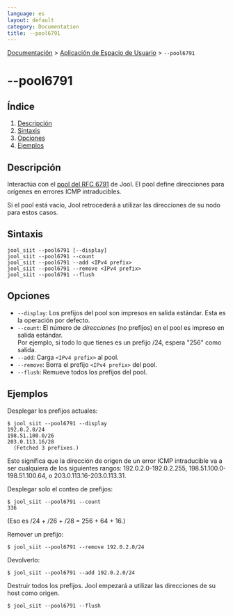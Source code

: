 ```yaml
---
language: es
layout: default
category: Documentation
title: --pool6791
---
```


[Documentación](documentation.html) > [Aplicación de Espacio de Usuario](documentation.html#aplicacin-de-espacio-de-usuario) > `--pool6791`

# \--pool6791

## Índice

1. [Descripción](#descripcin)
2. [Sintaxis](#sintaxis)
3. [Opciones](#opciones)
4. [Ejemplos](#ejemplos)

## Descripción

Interactúa con el [pool del RFC 6791](rfc6791.html) de Jool. El pool define direcciones para orígenes en errores ICMP intraducibles.

Si el pool está vacío, Jool retrocederá a utilizar las direcciones de su nodo para estos casos.


## Sintaxis

	jool_siit --pool6791 [--display]
	jool_siit --pool6791 --count
	jool_siit --pool6791 --add <IPv4 prefix>
	jool_siit --pool6791 --remove <IPv4 prefix>
	jool_siit --pool6791 --flush

## Opciones

- `--display`: Los prefijos del pool son impresos en salida estándar. Esta es la operación por defecto.
- `--count`: El número de _direcciones_ (no prefijos) en el pool es impreso en salida estándar.  
Por ejemplo, si todo lo que tienes es un prefijo /24, espera "256" como salida.
- `--add`: Carga `<IPv4 prefix>` al pool.
- `--remove`: Borra el prefijo `<IPv4 prefix>` del pool.
- `--flush`: Remueve todos los prefijos del pool.

## Ejemplos

Desplegar los prefijos actuales:

	$ jool_siit --pool6791 --display
	192.0.2.0/24
	198.51.100.0/26
	203.0.113.16/28
	  (Fetched 3 prefixes.)

Esto significa que la dirección de origen de un error ICMP intraducible va a ser cualquiera de los siguientes rangos: 192.0.2.0-192.0.2.255, 198.51.100.0-198.51.100.64, o 203.0.113.16-203.0.113.31.

Desplegar solo el conteo de prefijos:

	$ jool_siit --pool6791 --count
	336

(Eso es /24 + /26 + /28 = 256 + 64 + 16.)

Remover un prefijo:

	$ jool_siit --pool6791 --remove 192.0.2.0/24

Devolverlo:

	$ jool_siit --pool6791 --add 192.0.2.0/24

Destruir todos los prefijos. Jool empezará a utilizar las direcciones de su host como origen.

	$ jool_siit --pool6791 --flush

